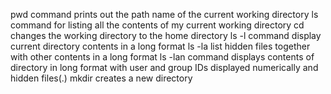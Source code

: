 pwd command prints out the path name of the current working directory
ls command for listing all the contents of my current working directory
cd changes the working directory to the home directory
ls -l command display current directory contents in a long format
ls -la list hidden files together with other contents in a long format
ls -lan command displays contents of directory in long format with user and group IDs displayed numerically and hidden files(.)
mkdir creates a new directory
